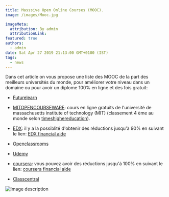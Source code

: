 ```yaml
---
title: Masssive Open Online Courses (MOOC).
image: /images/Mooc.jpg

imageMeta:
  attribution: By admin
  attributionLink:
featured: true
authors:
  - admin
date: Sat Apr 27 2019 21:13:00 GMT+0100 (IST)
tags:
  - news
---
```

Dans cet article on vous propose une liste des MOOC de la part des meilleurs universités du monde, pour améliorer votre niveau dans un domaine ou pour avoir un diplome 100% en ligne et des fois gratuit:

+ <a href="https://www.futurelearn.com/">Futurelearn</a>

+ <a href="https://ocw.mit.edu/index.htm">MITOPENCOURSEWARE</a>: cours en ligne gratuits de l'université de massachusetts institute of technology (MIT) (classement 4 ème au monde selon <a href="https://www.timeshighereducation.com/world-university-rankings/2019/world-ranking#!/page/0/length/25/sort_by/rank/sort_order/asc/cols/stats">timeshighereducation</a>).

+ <a href="https://www.edx.org/">EDX</a>: il y a la possiblité d'obtenir des réductions jusqu'à 90% en suivant le lien:  <a href="https://courses.edx.org/financial-assistance/">EDX financial aide</a>

+ <a href="https://openclassrooms.com/fr/">Openclassrooms</a>

+ <a href="https://www.udemy.com/">Udemy</a>

+ <a href="https://www.coursera.org/">coursera</a>: vous pouvez avoir des réductions jusqu'à 100% en suivant le lien: <a href="https://learner.coursera.help/hc/en-us/articles/209819033-Apply-for-Financial-Aid-or-a-Scholarship">coursera financial aide</a>

+ <a href="https://www.classcentral.com/">Classcentral</a>

![Image description](/images/online-degree-mooc.jpg)
